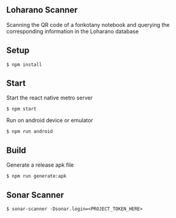## Loharano Scanner
Scanning the QR code of a fonkotany notebook and querying the corresponding information in the Loharano database

## Setup

```$ npm install```

## Start

Start the react native metro server

```$ npm start```

Run on android device or emulator

```$ npm run android```


## Build

Generate a release apk file

```$ npm run generate:apk```

## Sonar Scanner

```$ sonar-scanner -Dsonar.login=<PROJECT_TOKEN_HERE>```
